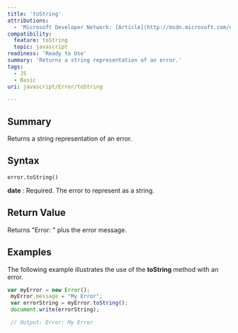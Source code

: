 ```yaml
---
title: 'toString'
attributions:
  - 'Microsoft Developer Network: [Article](http://msdn.microsoft.com/en-us/library/ie/jj155283(v=vs.94).aspx)'
compatibility:
  feature: toString
  topic: javascript
readiness: 'Ready to Use'
summary: 'Returns a string representation of an error.'
tags:
  - JS
  - Basic
uri: javascript/Error/toString

---
```

## Summary

Returns a string representation of an error.

## Syntax

    error.toString()

**date**
:   Required. The error to represent as a string.

## Return Value

Returns "Error: " plus the error message.

## Examples

The following example illustrates the use of the **toString** method with an error.

``` js
var myError = new Error();
 myError.message = "My Error";
 var errorString = myError.toString();
 document.write(errorString);

 // Output: Error: My Error
```

